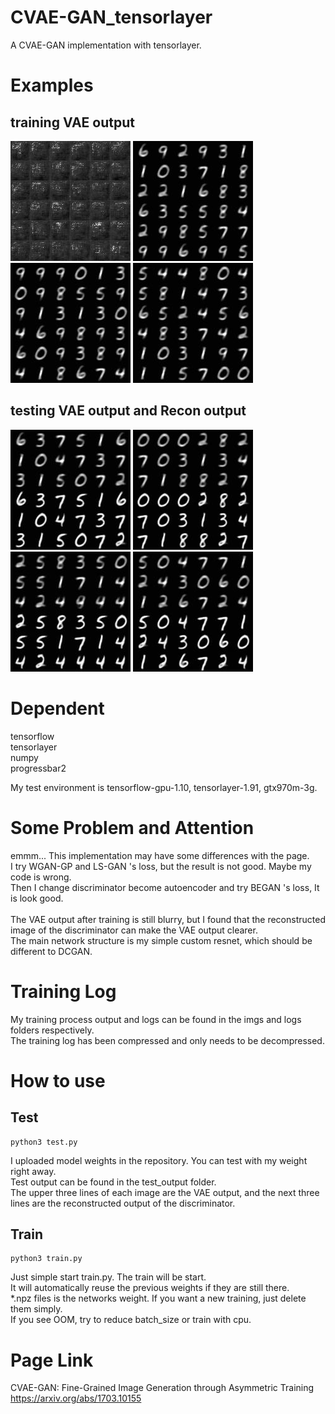 # CVAE-GAN_tensorlayer
A CVAE-GAN implementation with tensorlayer.<br>

# Examples
## training VAE output
![0_0](https://github.com/One-sixth/CVAE-GAN_tensorlayer/blob/master/imgs/0_0.jpg)
![0_1600](https://github.com/One-sixth/CVAE-GAN_tensorlayer/blob/master/imgs/0_1600.jpg)
![1_1600](https://github.com/One-sixth/CVAE-GAN_tensorlayer/blob/master/imgs/1_1600.jpg)
![3_600](https://github.com/One-sixth/CVAE-GAN_tensorlayer/blob/master/imgs/3_600.jpg)
## testing VAE output and Recon output
![0](https://github.com/One-sixth/CVAE-GAN_tensorlayer/blob/master/test_output/0.jpg)
![1](https://github.com/One-sixth/CVAE-GAN_tensorlayer/blob/master/test_output/7.jpg)
![2](https://github.com/One-sixth/CVAE-GAN_tensorlayer/blob/master/test_output/14.jpg)
![3](https://github.com/One-sixth/CVAE-GAN_tensorlayer/blob/master/test_output/31.jpg)


# Dependent
tensorflow<br>
tensorlayer<br>
numpy<br>
progressbar2<br>

My test environment is tensorflow-gpu-1.10, tensorlayer-1.91, gtx970m-3g.<br>

# Some Problem and Attention
emmm... This implementation may have some differences with the page.<br>
I try WGAN-GP and LS-GAN 's loss, but the result is not good. Maybe my code is wrong.<br>
Then I change discriminator become autoencoder and try BEGAN 's loss, It is look good.<br>
<br>
The VAE output after training is still blurry, but I found that the reconstructed image of the discriminator can make the VAE output clearer.<br>
The main network structure is my simple custom resnet, which should be different to DCGAN.<br>

# Training Log
My training process output and logs can be found in the imgs and logs folders respectively.<br>
The training log has been compressed and only needs to be decompressed.<br>

# How to use
## Test
```
python3 test.py
```
I uploaded model weights in the repository. You can test with my weight right away.<br>
Test output can be found in the test_output folder.<br>
The upper three lines of each image are the VAE output, and the next three lines are the reconstructed output of the discriminator.<br>

## Train
```
python3 train.py
```
Just simple start train.py. The train will be start.<br>
It will automatically reuse the previous weights if they are still there.<br>
*.npz files is the networks weight. If you want a new training, just delete them simply.<br>
If you see OOM, try to reduce batch_size or train with cpu.<br>

# Page Link
CVAE-GAN: Fine-Grained Image Generation through Asymmetric Training<br>
https://arxiv.org/abs/1703.10155
